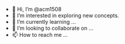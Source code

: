 - 👋 Hi, I’m @acm1508
- 👀 I’m interested in exploring new concepts.
- 🌱 I’m currently learning ...
- 💞️ I’m looking to collaborate on ...
- 📫 How to reach me ...

<!---
acm1508/acm1508 is a ✨ special ✨ repository because its `README.md` (this file) appears on your GitHub profile.
You can click the Preview link to take a look at your changes.
--->
